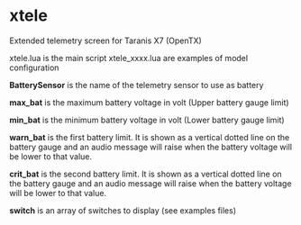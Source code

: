 # xtele
Extended telemetry screen for Taranis X7 (OpenTX)

xtele.lua is the main script
xtele_xxxx.lua are examples of model configuration

**BatterySensor** is the name of the telemetry sensor to use as battery

**max_bat** is the maximum battery voltage in volt (Upper battery gauge limit)

**min_bat** is the minimum battery voltage in volt (Lower battery gauge limit)


**warn_bat** is the first battery limit. It is shown as a vertical dotted line on the battery gauge and an audio message will raise when the battery voltage will be lower to that value.

**crit_bat** is the second battery limit. It is shown as a vertical dotted line on the battery gauge and an audio message will raise when the battery voltage will be lower to that value.


**switch** is an array of switches to display (see examples files)
